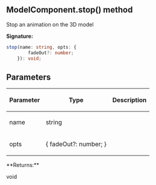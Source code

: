 
## ModelComponent.stop() method

Stop an animation on the 3D model

**Signature:**

```typescript
stop(name: string, opts: {
        fadeOut?: number;
    }): void;
```

## Parameters

<table><thead><tr><th>

Parameter


</th><th>

Type


</th><th>

Description


</th></tr></thead>
<tbody><tr><td>

name


</td><td>

string


</td><td>


</td></tr>
<tr><td>

opts


</td><td>

{ fadeOut?: number; }


</td><td>


</td></tr>
</tbody></table>
**Returns:**

void

